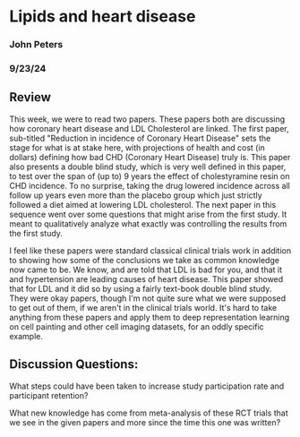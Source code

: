 #  Lipids and heart disease 

### John Peters

### 9/23/24

## Review 

This week, we were to read two papers. These papers both are discussing how coronary heart disease and LDL Cholesterol are linked. The first paper, sub-titled "Reduction in incidence of Coronary Heart Disease" sets the stage for what is at stake here, with projections of health and cost (in dollars) defining how bad CHD (Coronary Heart Disease) truly is. This paper also presents a double blind study, which is very well defined in this paper, to test over the span of (up to) 9 years the effect of cholestyramine resin on CHD incidence. To no surprise, taking the drug lowered incidence across all follow up years even more than the placebo group which just strictly followed a diet aimed at lowering LDL cholesterol. The next paper in this sequence went over some questions that might arise from the first study. It meant to qualitatively analyze what exactly was controlling the results from the first study.

I feel like these papers were standard classical clinical trials work in addition to showing how some of the conclusions we take as common knowledge now came to be. We know, and are told that LDL is bad for you, and that it and hypertension are leading causes of heart disease. This paper showed that for LDL and it did so by using a fairly text-book double blind study. They were okay papers, though I'm not quite sure what we were supposed to get out of them, if we aren't in the clinical trials world. It's hard to take anything from these papers and apply them to deep representation learning on cell painting and other cell imaging datasets, for an oddly specific example.  

## Discussion Questions:

What steps could have been taken to increase study participation rate and participant retention?

What new knowledge has come from meta-analysis of these RCT trials that we see in the given papers and more since the time this one was written?